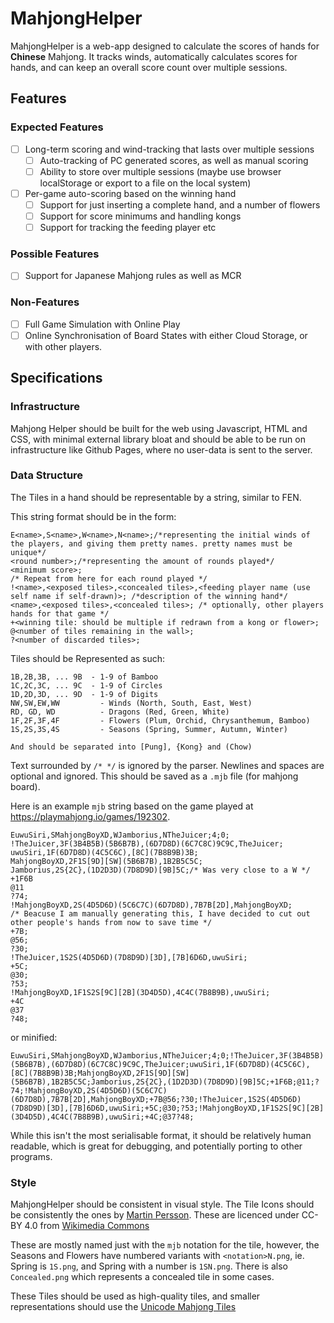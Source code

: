 # MahjongHelper

MahjongHelper is a web-app designed to calculate the scores of hands for **Chinese** Mahjong. It tracks winds, automatically calculates scores for hands, and can keep an overall score count over multiple sessions.

## Features

### Expected Features

- [ ] Long-term scoring and wind-tracking that lasts over multiple sessions
  - [ ] Auto-tracking of PC generated scores, as well as manual scoring
  - [ ] Ability to store over multiple sessions (maybe use browser localStorage or export to a file on the local system)
- [ ] Per-game auto-scoring based on the winning hand
  - [ ] Support for just inserting a complete hand, and a number of flowers
  - [ ] Support for score minimums and handling kongs
  - [ ] Support for tracking the feeding player etc

### Possible Features

- [ ] Support for Japanese Mahjong rules as well as MCR

### Non-Features

- [ ] Full Game Simulation with Online Play
- [ ] Online Synchronisation of Board States with either Cloud Storage, or with other players.

## Specifications

### Infrastructure

Mahjong Helper should be built for the web using Javascript, HTML and CSS, with minimal external library bloat
and should be able to be run on infrastructure like Github Pages, where no user-data is sent to the server.

### Data Structure

The Tiles in a hand should be representable by a string, similar to FEN.

This string format should be in the form:

``` mjb
E<name>,S<name>,W<name>,N<name>;/*representing the initial winds of the players, and giving them pretty names. pretty names must be unique*/
<round number>;/*representing the amount of rounds played*/
<minimum score>;
/* Repeat from here for each round played */
!<name>,<exposed tiles>,<concealed tiles>,<feeding player name (use self name if self-drawn)>; /*description of the winning hand*/
<name>,<exposed tiles>,<concealed tiles>; /* optionally, other players hands for that game */
+<winning tile: should be multiple if redrawn from a kong or flower>;
@<number of tiles remaining in the wall>;
?<number of discarded tiles>;
```

Tiles should be Represented as such:

```mjb
1B,2B,3B, ... 9B  - 1-9 of Bamboo
1C,2C,3C, ... 9C  - 1-9 of Circles
1D,2D,3D, ... 9D  - 1-9 of Digits
NW,SW,EW,WW         - Winds (North, South, East, West)
RD, GD, WD          - Dragons (Red, Green, White)
1F,2F,3F,4F         - Flowers (Plum, Orchid, Chrysanthemum, Bamboo)
1S,2S,3S,4S         - Seasons (Spring, Summer, Autumn, Winter)

And should be separated into [Pung], {Kong} and (Chow)
```

Text surrounded by `/* */` is ignored by the parser.
Newlines and spaces are optional and ignored.
This should be saved as a `.mjb` file (for mahjong board).

Here is an example `mjb` string based on the game played at <https://playmahjong.io/games/192302>.

```mjb
EuwuSiri,SMahjongBoyXD,WJamborius,NTheJuicer;4;0;
!TheJuicer,3F(3B4B5B)(5B6B7B),(6D7D8D)(6C7C8C)9C9C,TheJuicer;
uwuSiri,1F(6D7D8D)(4C5C6C),[8C](7B8B9B)3B;
MahjongBoyXD,2F1S[9D][SW](5B6B7B),1B2B5C5C;
Jamborius,2S{2C},(1D2D3D)(7D8D9D)[9B]5C;/* Was very close to a W */
+1F6B
@11
?74;
!MahjongBoyXD,2S(4D5D6D)(5C6C7C)(6D7D8D),7B7B[2D],MahjongBoyXD;
/* Beacuse I am manually generating this, I have decided to cut out other people's hands from now to save time */
+7B;
@56;
?30;
!TheJuicer,1S2S(4D5D6D)(7D8D9D)[3D],[7B]6D6D,uwuSiri;
+5C;
@30;
?53;
!MahjongBoyXD,1F1S2S[9C][2B](3D4D5D),4C4C(7B8B9B),uwuSiri;
+4C
@37
?48;
```

or minified:

```mjb
EuwuSiri,SMahjongBoyXD,WJamborius,NTheJuicer;4;0;!TheJuicer,3F(3B4B5B)(5B6B7B),(6D7D8D)(6C7C8C)9C9C,TheJuicer;uwuSiri,1F(6D7D8D)(4C5C6C),[8C](7B8B9B)3B;MahjongBoyXD,2F1S[9D][SW](5B6B7B),1B2B5C5C;Jamborius,2S{2C},(1D2D3D)(7D8D9D)[9B]5C;+1F6B;@11;?74;!MahjongBoyXD,2S(4D5D6D)(5C6C7C)(6D7D8D),7B7B[2D],MahjongBoyXD;+7B@56;?30;!TheJuicer,1S2S(4D5D6D)(7D8D9D)[3D],[7B]6D6D,uwuSiri;+5C;@30;?53;!MahjongBoyXD,1F1S2S[9C][2B](3D4D5D),4C4C(7B8B9B),uwuSiri;+4C;@37?48;
```

While this isn't the most serialisable format, it should be relatively human readable, which is great for debugging, and potentially porting to other programs.

### Style

MahjongHelper should be consistent in visual style.
The Tile Icons should be consistently the ones by [Martin Persson](http://www.martinpersson.org/). These are licenced under CC-BY 4.0 from [Wikimedia Commons](https://commons.wikimedia.org/wiki/File:Mpu9m.png)

These are mostly named just with the `mjb` notation for the tile, however, the Seasons and Flowers have numbered variants with `<notation>N.png`, ie. Spring is `1S.png`, and Spring with a number is `1SN.png`.
There is also `Concealed.png` which represents a concealed tile in some cases.

These Tiles should be used as high-quality tiles, and smaller representations should use the [Unicode Mahjong Tiles](https://en.wikipedia.org/wiki/Mahjong_Tiles_(Unicode_block))
